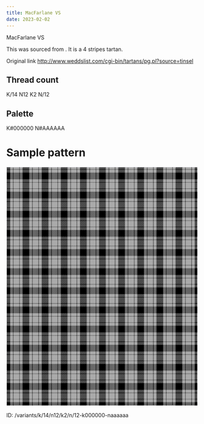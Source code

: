 ```yaml
---
title: MacFarlane VS
date: 2023-02-02
---
```

MacFarlane VS

This was sourced from <no value>.  It is a 4 stripes tartan.

Original link http://www.weddslist.com/cgi-bin/tartans/pg.pl?source=tinsel

## Thread count
K/14 N12 K2 N/12

## Palette
K#000000 N#AAAAAA

# Sample pattern

![Tartan detail](tartan.png "K/14 N12 K2 N/12 tartan")

ID: /variants/k/14/n12/k2/n/12-k000000-naaaaaa
